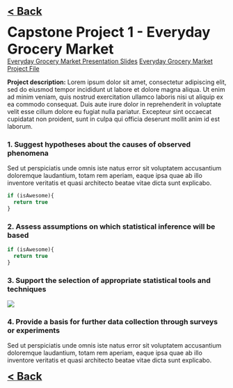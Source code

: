 <a href="javascript:history.back()"><b><font size="+2">< Back</font></b></a>

<b><font size="+3">Capstone Project 1 - Everyday Grocery Market</font></b><br>
<a><a href="/Projects/Nicholas Yang Jun Hao Capstone Project 1.pdf" target="_blank">Everyday Grocery Market Presentation Slides</a>
<a><a href="/Projects/Nicholas Yang Jun Hao Capstone Project 1.xlsx" target="_blank">Everyday Grocery Market Project File</a>
  

**Project description:** Lorem ipsum dolor sit amet, consectetur adipiscing elit, sed do eiusmod tempor incididunt ut labore et dolore magna aliqua. Ut enim ad minim veniam, quis nostrud exercitation ullamco laboris nisi ut aliquip ex ea commodo consequat. Duis aute irure dolor in reprehenderit in voluptate velit esse cillum dolore eu fugiat nulla pariatur. Excepteur sint occaecat cupidatat non proident, sunt in culpa qui officia deserunt mollit anim id est laborum.

### 1. Suggest hypotheses about the causes of observed phenomena

Sed ut perspiciatis unde omnis iste natus error sit voluptatem accusantium doloremque laudantium, totam rem aperiam, eaque ipsa quae ab illo inventore veritatis et quasi architecto beatae vitae dicta sunt explicabo. 

```javascript
if (isAwesome){
  return true
}
```

### 2. Assess assumptions on which statistical inference will be based

```javascript
if (isAwesome){
  return true
}
```

### 3. Support the selection of appropriate statistical tools and techniques

<img src="images/dummy_thumbnail.jpg?raw=true"/>

### 4. Provide a basis for further data collection through surveys or experiments

Sed ut perspiciatis unde omnis iste natus error sit voluptatem accusantium doloremque laudantium, totam rem aperiam, eaque ipsa quae ab illo inventore veritatis et quasi architecto beatae vitae dicta sunt explicabo. 


<a href="javascript:history.back()"><b><font size="+2">< Back</font></b></a>

